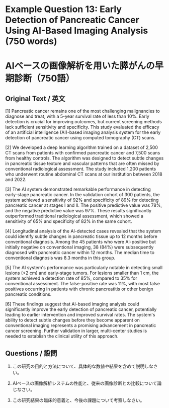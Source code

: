# Example Question 13: Early Detection of Pancreatic Cancer Using AI-Based Imaging Analysis (750 words)
# AIベースの画像解析を用いた膵がんの早期診断（750語）

## Original Text / 英文

[1] Pancreatic cancer remains one of the most challenging malignancies to diagnose and treat, with a 5-year survival rate of less than 10%. Early detection is crucial for improving outcomes, but current screening methods lack sufficient sensitivity and specificity. This study evaluated the efficacy of an artificial intelligence (AI)-based imaging analysis system for the early detection of pancreatic cancer using computed tomography (CT) scans.

[2] We developed a deep learning algorithm trained on a dataset of 2,500 CT scans from patients with confirmed pancreatic cancer and 7,500 scans from healthy controls. The algorithm was designed to detect subtle changes in pancreatic tissue texture and vascular patterns that are often missed by conventional radiological assessment. The study included 1,200 patients who underwent routine abdominal CT scans at our institution between 2018 and 2022.

[3] The AI system demonstrated remarkable performance in detecting early-stage pancreatic cancer. In the validation cohort of 300 patients, the system achieved a sensitivity of 92% and specificity of 89% for detecting pancreatic cancer at stages I and II. The positive predictive value was 78%, and the negative predictive value was 97%. These results significantly outperformed traditional radiological assessment, which showed a sensitivity of 65% and specificity of 82% in the same cohort.

[4] Longitudinal analysis of the AI-detected cases revealed that the system could identify subtle changes in pancreatic tissue up to 12 months before conventional diagnosis. Among the 45 patients who were AI-positive but initially negative on conventional imaging, 38 (84%) were subsequently diagnosed with pancreatic cancer within 12 months. The median time to conventional diagnosis was 8.3 months in this group.

[5] The AI system's performance was particularly notable in detecting small lesions (<2 cm) and early-stage tumors. For lesions smaller than 1 cm, the system achieved a detection rate of 85%, compared to 35% for conventional assessment. The false-positive rate was 11%, with most false positives occurring in patients with chronic pancreatitis or other benign pancreatic conditions.

[6] These findings suggest that AI-based imaging analysis could significantly improve the early detection of pancreatic cancer, potentially leading to earlier intervention and improved survival rates. The system's ability to detect subtle changes before they become apparent on conventional imaging represents a promising advancement in pancreatic cancer screening. Further validation in larger, multi-center studies is needed to establish the clinical utility of this approach.

## Questions / 設問

1. この研究の目的と方法について、具体的な数値や結果を含めて説明しなさい。

2. AIベースの画像解析システムの性能と、従来の画像診断との比較について論じなさい。

3. この研究結果の臨床的意義と、今後の課題について考察しなさい。 